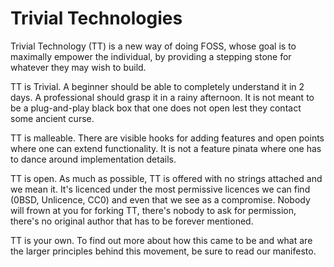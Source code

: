 # Trivial Technologies

Trivial Technology (TT) is a new way of doing FOSS, whose goal is to maximally empower the individual, by providing a stepping stone for whatever they may wish to build.

TT is Trivial. A beginner should be able to completely understand it in 2 days. A professional should grasp it in a rainy afternoon. It is not meant to be a plug-and-play black box that one does not open lest they contact some ancient curse.

TT is malleable. There are visible hooks for adding features and open points where one can extend functionality. It is not a feature pinata where one has to dance around implementation details.

TT is open. As much as possible, TT is offered with no strings attached and we mean it. It's licenced under the most permissive licences we can find (0BSD, Unlicence, CC0) and even that we see as a compromise. Nobody will frown at you for forking TT, there's nobody to ask for permission, there's no original author that has to be forever mentioned.

TT is your own. To find out more about how this came to be and what are the larger principles behind this movement, be sure to read our manifesto.
